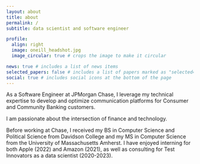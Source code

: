 ```yaml
---
layout: about
title: about
permalink: /
subtitle: data scientist and software engineer

profile:
  align: right
  image: oneill_headshot.jpg
  image_circular: true # crops the image to make it circular

news: true # includes a list of news items
selected_papers: false # includes a list of papers marked as "selected={true}"
social: true # includes social icons at the bottom of the page
---
```


As a Software Engineer at JPMorgan Chase, I leverage my technical expertise to develop and optimize communication platforms for Consumer and Community Banking customers.

I am passionate about the intersection of finance and technology.  

Before working at Chase, I received my BS in Computer Science and Political Science from Davidson College and my MS in Computer Science from the University of Massachusetts Amherst.  I have enjoyed interning for both Apple (2022) and Amazon (2021), as well as consulting for Test Innovators as a data scientist (2020-2023).  

<!-- My resume is available [here](https://aidanconnoroneill.github.io/assets/pdf/oneill_resume_Jan_2025.pdf).  Sample projects include [Allumette](https://github.com/aidanconnoroneill/Allumette), a system which greedily executes query execution plans on ephemeral resources, [Automated Essay Grading](https://github.com/aidanconnoroneill/LSTM_TI_ASAP), two automated essay graders which leverage autoencoders and LSTMs respectively, and [Envy Free Course Assignment](https://github.com/aidanconnoroneill/EFCourseAssignment), a set of proofs and code on how to allocate courses to students fairly.   -->

